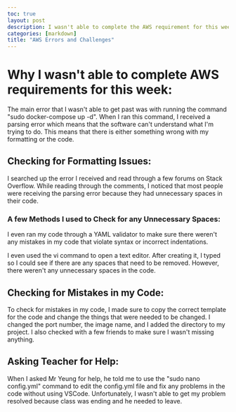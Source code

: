 ```yaml
---
toc: true
layout: post
description: I wasn't able to complete the AWS requirement for this week due to running into many errors.
categories: [markdown]
title: "AWS Errors and Challenges"
---
```


# Why I wasn't able to complete AWS requirements for this week:

The main error that I wasn't able to get past was with running the command "sudo docker-compose up -d". When I ran this command, I received a parsing error which means that the software can't understand what I'm trying to do. This means that there is either something wrong with my formatting or the code.

## Checking for Formatting Issues:

I searched up the error I received and read through a few forums on Stack Overflow. While reading through the comments, I noticed that most people were receiving the parsing error because they had unnecessary spaces in their code.

### A few Methods I used to Check for any Unnecessary Spaces:

I even ran my code through a YAML validator to make sure there weren't any mistakes in my code that violate syntax or incorrect indentations.

I even used the vi command to open a text editor. After creating it, I typed so I could see if there are any spaces that need to be removed. However, there weren't any unnecessary spaces in the code.

## Checking for Mistakes in my Code:

To check for mistakes in my code, I made sure to copy the correct template for the code and change the things that were needed to be changed. I changed the port number, the image name, and I added the directory to my project. I also checked with a few friends to make sure I wasn't missing anything.

## Asking Teacher for Help:

When I asked Mr Yeung for help, he told me to use the "sudo nano config.yml" command to edit the config.yml file and fix any problems in the code without using VSCode. Unfortunately, I wasn't able to get my problem resolved because class was ending and he needed to leave.
